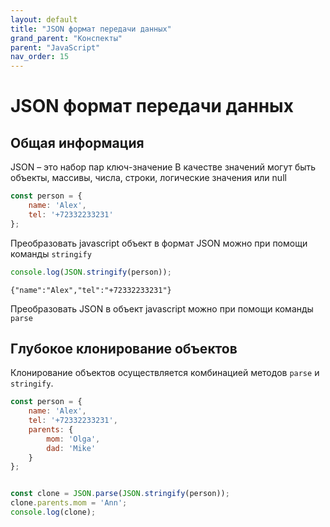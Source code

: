 ```yaml
---
layout: default
title: "JSON формат передачи данных"
grand_parent: "Конспекты"
parent: "JavaScript"
nav_order: 15
---
```


# JSON формат передачи данных

## Общая информация

JSON – это набор пар ключ-значение
В качестве значений могут быть объекты, массивы, числа, строки, логические значения или null

```javascript
const person = {
    name: 'Alex',
    tel: '+72332233231'
};
```

Преобразовать javascript объект в формат JSON можно при помощи команды `stringify`

```javascript
console.log(JSON.stringify(person));
```

```
{"name":"Alex","tel":"+72332233231"}
```

Преобразовать JSON в объект javascript можно при помощи команды `parse`

## Глубокое клонирование объектов

Клонирование объектов осуществляется комбинацией методов `parse` и `stringify`.

```javascript
const person = {
    name: 'Alex',
    tel: '+72332233231',
    parents: {
        mom: 'Olga',
        dad: 'Mike'
    }
};


const clone = JSON.parse(JSON.stringify(person));
clone.parents.mom = 'Ann';
console.log(clone);
```